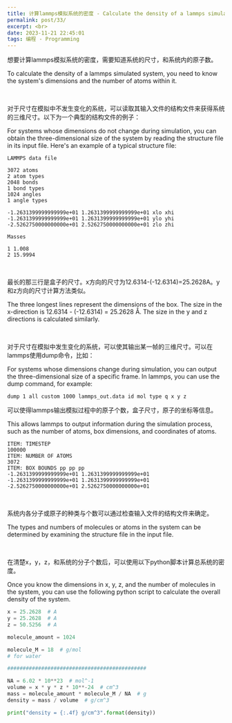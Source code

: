 ```yaml
---
title: 计算lammps模拟系统的密度 - Calculate the density of a lammps simulated system
permalink: post/33/
excerpt: <br>
date: 2023-11-21 22:45:01
tags: 编程 - Programming
---
```


想要计算lammps模拟系统的密度，需要知道系统的尺寸，和系统内的原子数。

To calculate the density of a lammps simulated system, you need to know the system's dimensions and the number of atoms within it.

<br>

对于尺寸在模拟中不发生变化的系统，可以读取其输入文件的结构文件来获得系统的三维尺寸。以下为一个典型的结构文件的例子：

For systems whose dimensions do not change during simulation, you can obtain the three-dimensional size of the system by reading the structure file in its input file. Here's an example of a typical structure file:

```
LAMMPS data file

3072 atoms
2 atom types
2048 bonds
1 bond types
1024 angles
1 angle types

-1.2631399999999999e+01 1.2631399999999999e+01 xlo xhi
-1.2631399999999999e+01 1.2631399999999999e+01 ylo yhi
-2.5262750000000000e+01 2.5262750000000000e+01 zlo zhi

Masses

1 1.008
2 15.9994
```

<br>

最长的那三行是盒子的尺寸。x方向的尺寸为12.6314-(-12.6314)=25.2628A。y和z方向的尺寸计算方法类似。

The three longest lines represent the dimensions of the box. The size in the x-direction is 12.6314 - (-12.6314) = 25.2628 Å. The size in the y and z directions is calculated similarly.

<br>

对于尺寸在模拟中发生变化的系统，可以使其输出某一帧的三维尺寸。可以在lammps使用dump命令，比如：

For systems whose dimensions change during simulation, you can output the three-dimensional size of a specific frame. In lammps, you can use the dump command, for example:

```
dump 1 all custom 1000 lammps_out.data id mol type q x y z
```
可以使得lammps输出模拟过程中的原子个数，盒子尺寸，原子的坐标等信息。

This allows lammps to output information during the simulation process, such as the number of atoms, box dimensions, and coordinates of atoms.

```
ITEM: TIMESTEP
100000
ITEM: NUMBER OF ATOMS
3072
ITEM: BOX BOUNDS pp pp pp
-1.2631399999999999e+01 1.2631399999999999e+01
-1.2631399999999999e+01 1.2631399999999999e+01
-2.5262750000000000e+01 2.5262750000000000e+01
```

<br>

系统内各分子或原子的种类与个数可以通过检查输入文件的结构文件来确定。

The types and numbers of molecules or atoms in the system can be determined by examining the structure file in the input file.

<br>

在清楚x，y，z，和系统的分子个数后，可以使用以下python脚本计算总系统的密度。

Once you know the dimensions in x, y, z, and the number of molecules in the system, you can use the following python script to calculate the overall density of the system.

```python
x = 25.2628  # A
y = 25.2628  # A
z = 50.5256  # A

molecule_amount = 1024

molecule_M = 18  # g/mol
# for water

#############################################

NA = 6.02 * 10**23  # mol^-1
volume = x * y * z * 10**-24  # cm^3
mass = molecule_amount * molecule_M / NA  # g
density = mass / volume  # g/cm^3

print("density = {:.4f} g/cm^3".format(density))

```